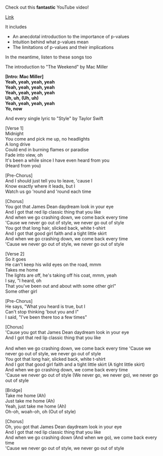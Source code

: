 Check out this __fantastic__ YouTube video!

[Link](https://www.youtube.com/watch?v=4ZiKlVAQOrw)

It includes
- An anecdotal introduction to the importance of p-values
- Intuition behind what p-values mean
- The limitations of p-values and their implications

In the meantime, listen to these songs too




The introduction to "The Weekend" by Mac Miller

**[Intro: Mac Miller]<br/>
Yeah, yeah, yeah, yeah<br/>
Yeah, yeah, yeah, yeah<br/>
Yeah, yeah, yeah, yeah<br/>
Uh, uh, (Uh, uh)<br/>
Yeah, yeah, yeah, yeah<br/>
Yo, now**<br/>



And every single lyric to "Style" by Taylor Swift

[Verse 1]<br/>
Midnight <br/>
You come and pick me up, no headlights<br/>
A long drive<br/>
Could end in burning flames or paradise<br/>
Fade into view, oh<br/>
It's been a while since I have even heard from you<br/>
(Heard from you)<br/>

[Pre-Chorus]<br/>
And I should just tell you to leave, 'cause I<br/>
Know exactly where it leads, but I<br/>
Watch us go 'round and 'round each time<br/>

[Chorus]<br/>
You got that James Dean daydream look in your eye<br/>
And I got that red lip classic thing that you like<br/>
And when we go crashing down, we come back every time<br/>
'Cause we never go out of style, we never go out of style<br/>
You got that long hair, slicked back, white t-shirt<br/>
And I got that good girl faith and a tight little skirt<br/>
And when we go crashing down, we come back every time<br/>
'Cause we never go out of style, we never go out of style<br/>

[Verse 2]<br/>
So it goes<br/>
He can't keep his wild eyes on the road, mmm<br/>
Takes me home<br/>
The lights are off, he's taking off his coat, mmm, yeah<br/>
I say, "I heard, oh<br/>
That you've been out and about with some other girl"<br/>
Some other girl<br/>

[Pre-Chorus]<br/>
He says, "What you heard is true, but I<br/>
Can't stop thinking 'bout you and I"<br/>
I said, "I've been there too a few times"<br/>

[Chorus]<br/>
'Cause you got that James Dean daydream look in your eye<br/>
And I got that red lip classic thing that you like<br/><br/>
And when we go crashing down, we come back every time
'Cause we never go out of style, we never go out of style<br/>
You got that long hair, slicked back, white t-shirt<br/>
And I got that good girl faith and a tight little skirt (A tight little skirt)<br/>
And when we go crashing down, we come back every time<br/>
'Cause we never go out of style (We never go, we never go), we never go out of style<br/>

[Bridge]<br/>
Take me home (Ah)<br/>
Just take me home (Ah)<br/>
Yeah, just take me home (Ah)<br/>
Oh-oh, woah-oh, oh (Out of style)<br/>

[Chorus]<br/>
Oh, you got that James Dean daydream look in your eye<br/>
And I got that red lip classic thing that you like<br/>
And when we go crashing down (And when we go), we come back every time<br/>
'Cause we never go out of style, we never go out of style<br/>
